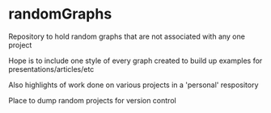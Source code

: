 # randomGraphs
Repository to hold random graphs that are not associated with any one project

Hope is to include one style of every graph created to build up examples for presentations/articles/etc

Also highlights of work done on various projects in a 'personal' respository

Place to dump random projects for version control
